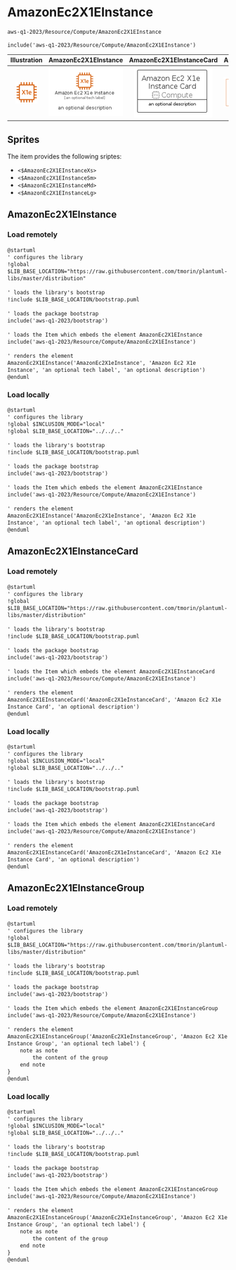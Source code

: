 # AmazonEc2X1EInstance


```text
aws-q1-2023/Resource/Compute/AmazonEc2X1EInstance
```

```text
include('aws-q1-2023/Resource/Compute/AmazonEc2X1EInstance')
```



| Illustration | AmazonEc2X1EInstance | AmazonEc2X1EInstanceCard | AmazonEc2X1EInstanceGroup |
| :---: | :---: | :---: | :---: |
| ![illustration for Illustration](../../../aws-q1-2023/Resource/Compute/AmazonEc2X1EInstance.png) | ![illustration for AmazonEc2X1EInstance](../../../aws-q1-2023/Resource/Compute/AmazonEc2X1EInstance.Local.png) | ![illustration for AmazonEc2X1EInstanceCard](../../../aws-q1-2023/Resource/Compute/AmazonEc2X1EInstanceCard.Local.png) | ![illustration for AmazonEc2X1EInstanceGroup](../../../aws-q1-2023/Resource/Compute/AmazonEc2X1EInstanceGroup.Local.png) |



## Sprites
The item provides the following sriptes:

- `<$AmazonEc2X1EInstanceXs>`
- `<$AmazonEc2X1EInstanceSm>`
- `<$AmazonEc2X1EInstanceMd>`
- `<$AmazonEc2X1EInstanceLg>`





## AmazonEc2X1EInstance

### Load remotely
```plantuml
@startuml
' configures the library
!global $LIB_BASE_LOCATION="https://raw.githubusercontent.com/tmorin/plantuml-libs/master/distribution"

' loads the library's bootstrap
!include $LIB_BASE_LOCATION/bootstrap.puml

' loads the package bootstrap
include('aws-q1-2023/bootstrap')

' loads the Item which embeds the element AmazonEc2X1EInstance
include('aws-q1-2023/Resource/Compute/AmazonEc2X1EInstance')

' renders the element
AmazonEc2X1EInstance('AmazonEc2X1eInstance', 'Amazon Ec2 X1e Instance', 'an optional tech label', 'an optional description')
@enduml
```

### Load locally
```plantuml
@startuml
' configures the library
!global $INCLUSION_MODE="local"
!global $LIB_BASE_LOCATION="../../.."

' loads the library's bootstrap
!include $LIB_BASE_LOCATION/bootstrap.puml

' loads the package bootstrap
include('aws-q1-2023/bootstrap')

' loads the Item which embeds the element AmazonEc2X1EInstance
include('aws-q1-2023/Resource/Compute/AmazonEc2X1EInstance')

' renders the element
AmazonEc2X1EInstance('AmazonEc2X1eInstance', 'Amazon Ec2 X1e Instance', 'an optional tech label', 'an optional description')
@enduml
```

## AmazonEc2X1EInstanceCard

### Load remotely
```plantuml
@startuml
' configures the library
!global $LIB_BASE_LOCATION="https://raw.githubusercontent.com/tmorin/plantuml-libs/master/distribution"

' loads the library's bootstrap
!include $LIB_BASE_LOCATION/bootstrap.puml

' loads the package bootstrap
include('aws-q1-2023/bootstrap')

' loads the Item which embeds the element AmazonEc2X1EInstanceCard
include('aws-q1-2023/Resource/Compute/AmazonEc2X1EInstance')

' renders the element
AmazonEc2X1EInstanceCard('AmazonEc2X1eInstanceCard', 'Amazon Ec2 X1e Instance Card', 'an optional description')
@enduml
```

### Load locally
```plantuml
@startuml
' configures the library
!global $INCLUSION_MODE="local"
!global $LIB_BASE_LOCATION="../../.."

' loads the library's bootstrap
!include $LIB_BASE_LOCATION/bootstrap.puml

' loads the package bootstrap
include('aws-q1-2023/bootstrap')

' loads the Item which embeds the element AmazonEc2X1EInstanceCard
include('aws-q1-2023/Resource/Compute/AmazonEc2X1EInstance')

' renders the element
AmazonEc2X1EInstanceCard('AmazonEc2X1eInstanceCard', 'Amazon Ec2 X1e Instance Card', 'an optional description')
@enduml
```

## AmazonEc2X1EInstanceGroup

### Load remotely
```plantuml
@startuml
' configures the library
!global $LIB_BASE_LOCATION="https://raw.githubusercontent.com/tmorin/plantuml-libs/master/distribution"

' loads the library's bootstrap
!include $LIB_BASE_LOCATION/bootstrap.puml

' loads the package bootstrap
include('aws-q1-2023/bootstrap')

' loads the Item which embeds the element AmazonEc2X1EInstanceGroup
include('aws-q1-2023/Resource/Compute/AmazonEc2X1EInstance')

' renders the element
AmazonEc2X1EInstanceGroup('AmazonEc2X1eInstanceGroup', 'Amazon Ec2 X1e Instance Group', 'an optional tech label') {
    note as note
        the content of the group
    end note
}
@enduml
```

### Load locally
```plantuml
@startuml
' configures the library
!global $INCLUSION_MODE="local"
!global $LIB_BASE_LOCATION="../../.."

' loads the library's bootstrap
!include $LIB_BASE_LOCATION/bootstrap.puml

' loads the package bootstrap
include('aws-q1-2023/bootstrap')

' loads the Item which embeds the element AmazonEc2X1EInstanceGroup
include('aws-q1-2023/Resource/Compute/AmazonEc2X1EInstance')

' renders the element
AmazonEc2X1EInstanceGroup('AmazonEc2X1eInstanceGroup', 'Amazon Ec2 X1e Instance Group', 'an optional tech label') {
    note as note
        the content of the group
    end note
}
@enduml
```

